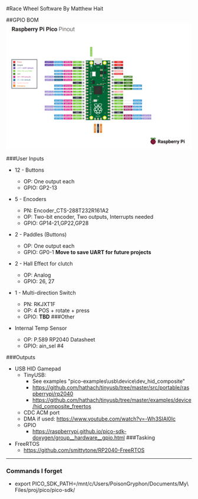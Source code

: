 #Race Wheel Software
By Matthew Hait

##GPIO BOM
![Raspberry Pi Pico Pinout](./Documentation/Raspberry_Pi_Pico_Pinout.PNG)

###User Inputs

- 12 - Buttons
  - OP: One output each
  - GPIO: GP2-13
- 5 - Encoders
  - PN: Encoder_CTS-288T232R161A2
  - OP: Two-bit encoder, Two outputs, Interrupts needed
  - GPIO: GP14-21,GP22,GP28
- 2 - Paddles (Buttons)
  - OP: One output each
  - GPIO: GP0-1 **Move to save UART for future projects**
- 2 - Hall Effect for clutch
  - OP: Analog
  - GPIO: 26, 27
- 1 - Multi-direction Switch
  - PN: RKJXT1F
  - OP: 4 POS + rotate + press
  - GPIO: **TBD**
###Other
  
- Internal Temp Sensor
  - OP: P.589 RP2040 Datasheet 
  - GPIO: ain_sel #4

###Outputs
- USB HID Gamepad
  - TinyUSB:
    - See examples "pico-examples\usb\device\dev_hid_composite" 
    - https://github.com/hathach/tinyusb/tree/master/src/portable/raspberrypi/rp2040
    - https://github.com/hathach/tinyusb/tree/master/examples/device/hid_composite_freertos
  - CDC ACM port
  - DMA if used: https://www.youtube.com/watch?v=-Wh3SIAl0Ic
  - GPIO
    - https://raspberrypi.github.io/pico-sdk-doxygen/group__hardware__gpio.html
###Tasking
- FreeRTOS
  - https://github.com/smittytone/RP2040-FreeRTOS

----------------------
### Commands I forget
- export PICO_SDK_PATH=/mnt/c/Users/PoisonGryphon/Documents/My\ Files/proj/pico/pico-sdk/